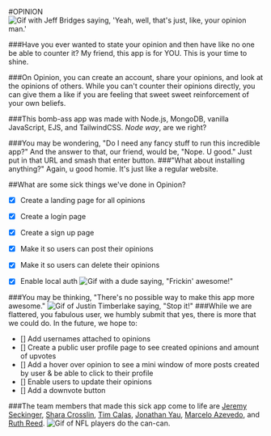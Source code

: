 #OPINION
![Gif with Jeff Bridges saying, 'Yeah, well, that's just, like, your opinion man.'](https://media.giphy.com/media/MPuTZQqOmYKPK/giphy.gif)

###Have you ever wanted to state your opinion and then have like no one be able to counter it? My friend, this app is for YOU. This is your time to shine. 

###On Opinion, you can create an account, share your opinions, and look at the opinions of others. While you can't counter their opinions directly, you can give them a like if you are feeling that sweet sweet reinforcement of your own beliefs. 

###This bomb-ass app was made with Node.js, MongoDB, vanilla JavaScript, EJS, and TailwindCSS. _Node way_, are we right?

###You may be wondering, "Do I need any fancy stuff to run this incredible app?" And the answer to that, our friend, would be, "Nope. U good." Just put in that URL and smash that enter button. 
###"What about installing anything?" Again, u good homie. It's just like a regular website. 

##What are some sick things we've done in Opinion? 
- [x] Create a landing page for all opinions
- [x] Create a login page 
- [x] Create a sign up page
- [x] Make it so users can post their opinions
- [x] Make it so users can delete their opinions
- [x] Enable local auth
![Gif with a dude saying, "Frickin' awesome!"](https://media.giphy.com/media/xTiTnBMEz7zAKs57LG/giphy.gif)


###You may be thinking, "There's no possible way to make this app more awesome." 
![Gif of Justin Timberlake saying, "Stop it!"](https://media.giphy.com/media/oFeUVZfiuim9G/giphy.gif)
###While we are flattered, you fabulous user, we humbly submit that yes, there is more that we could do. In the future, we hope to:
- [] Add usernames attached to opinions
- [] Create a public user profile page to see created opinions and amount of upvotes
- [] Add a hover over opinion to see a mini window of more posts created by user & be able to click to their profile
- [] Enable users to update their opinions
- [] Add a downvote button 

###The team members that made this sick app come to life are [Jeremy Seckinger](https://github.com/JeremySeckinger), [Shara Crosslin](https://github.com/citizen-snipz), [Tim Calas](https://github.com/tinytorches), [Jonathan Yau](https://github.com/Jonathankyau), [Marcelo Azevedo](https://github.com/celoazevedo), and [Ruth Reed](https://github.com/helloitsrufio). 
![Gif of NFL players do the can-can.](https://media.giphy.com/media/l3mZjdRvlqk4LB0A0/giphy.gif)